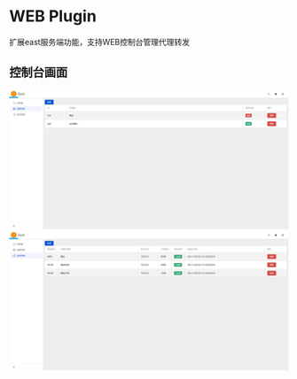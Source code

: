 # WEB Plugin
扩展east服务端功能，支持WEB控制台管理代理转发

## 控制台画面
![资源列表](./images/agent.jpg)
![转发列表](./images/proxy.jpg)